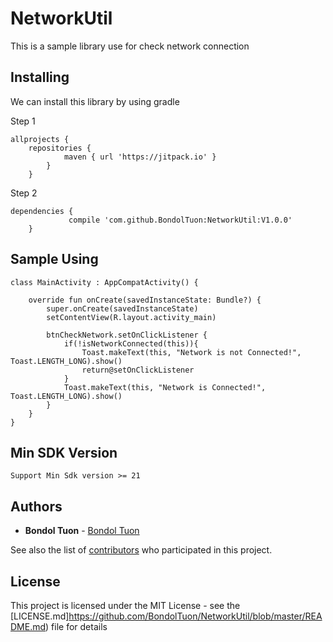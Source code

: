 
# NetworkUtil
This is a sample library use for check network connection

## Installing

We can install this library by using gradle

Step 1

```
allprojects {
	repositories {
			maven { url 'https://jitpack.io' }
		}
	}
```

Step 2

```
dependencies {
	         compile 'com.github.BondolTuon:NetworkUtil:V1.0.0'
	}
```

## Sample Using

```
class MainActivity : AppCompatActivity() {

    override fun onCreate(savedInstanceState: Bundle?) {
        super.onCreate(savedInstanceState)
        setContentView(R.layout.activity_main)

        btnCheckNetwork.setOnClickListener {
            if(!isNetworkConnected(this)){
                Toast.makeText(this, "Network is not Connected!", Toast.LENGTH_LONG).show()
                return@setOnClickListener
            }
            Toast.makeText(this, "Network is Connected!", Toast.LENGTH_LONG).show()
        }
    }
}

```

## Min SDK Version

```
Support Min Sdk version >= 21

```

## Authors

* **Bondol Tuon** - [Bondol Tuon](https://github.com/BondolTuon)

See also the list of [contributors](https://github.com/BondolTuon/NetworkUtil/graphs/contributors) who participated in this project.

## License

This project is licensed under the MIT License - see the [LICENSE.md]https://github.com/BondolTuon/NetworkUtil/blob/master/README.md) file for details
